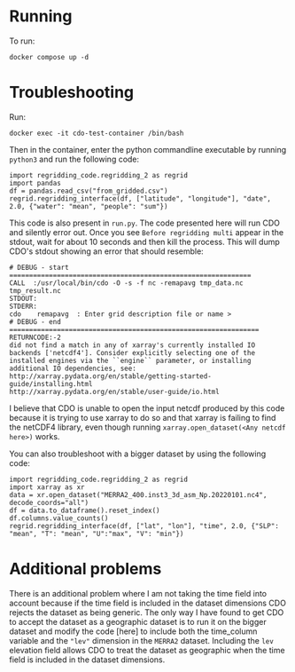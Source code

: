 # Running
To run: 
```
docker compose up -d
```

# Troubleshooting
Run:
```
docker exec -it cdo-test-container /bin/bash
```

Then in the container, enter the python commandline executable by running `python3` and run the following code:
```
import regridding_code.regridding_2 as regrid
import pandas
df = pandas.read_csv("from_gridded.csv")
regrid.regridding_interface(df, ["latitude", "longitude"], "date", 2.0, {"water": "mean", "people": "sum"})
```

This code is also present in ```run.py```. The code presented here will run CDO and silently error out. Once you see `Before regridding multi` appear in the stdout, wait for about 10 seconds and then kill the process. This will dump CDO's stdout showing an error that should resemble:

```
# DEBUG - start =============================================================
CALL  :/usr/local/bin/cdo -O -s -f nc -remapavg tmp_data.nc tmp_result.nc
STDOUT:
STDERR:
cdo    remapavg  : Enter grid description file or name > 
# DEBUG - end ===============================================================
RETURNCODE:-2
did not find a match in any of xarray's currently installed IO backends ['netcdf4']. Consider explicitly selecting one of the installed engines via the ``engine`` parameter, or installing additional IO dependencies, see:
http://xarray.pydata.org/en/stable/getting-started-guide/installing.html
http://xarray.pydata.org/en/stable/user-guide/io.html

```

I believe that CDO is unable to open the input netcdf produced by this code because it is trying to use xarray to do so and that xarray is failing to find the netCDF4 library, even though running `xarray.open_dataset(<Any netcdf here>)` works.

You can also troubleshoot with a bigger dataset by using the following code:

```
import regridding_code.regridding_2 as regrid
import xarray as xr
data = xr.open_dataset("MERRA2_400.inst3_3d_asm_Np.20220101.nc4", decode_coords="all")
df = data.to_dataframe().reset_index()
df.columns.value_counts()
regrid.regridding_interface(df, ["lat", "lon"], "time", 2.0, {"SLP": "mean", "T": "mean", "U":"max", "V": "min"})
```

# Additional problems
There is an additional problem where I am not taking the time field into account because if the time field is included in the dataset dimensions CDO rejects the dataset as being generic. The only way I have found to get CDO to accept the dataset as a geographic dataset is to run it on the bigger dataset and modify the code [here] to include both the time_column variable and the `"lev"` dimension in the `MERRA2` dataset. Including the `lev` elevation field allows CDO to treat the dataset as geographic when the time field is included in the dataset dimensions.